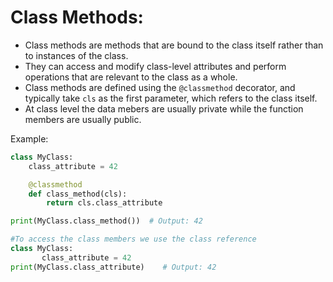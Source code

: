 # Class Methods:
   - Class methods are methods that are bound to the class itself rather than to instances of the class. 
   - They can access and modify class-level attributes and perform operations that are relevant to the class as a whole.
   - Class methods are defined using the `@classmethod` decorator, and typically take `cls` as the first parameter, which refers to the class itself.
   - At class level the data mebers are usually private while the function members are usually public.  

   Example:
   ```python
   class MyClass:
       class_attribute = 42

       @classmethod
       def class_method(cls):
           return cls.class_attribute

   print(MyClass.class_method())  # Output: 42
   ```



```python
#To access the class members we use the class reference
class MyClass:
       class_attribute = 42
print(MyClass.class_attribute)    # Output: 42
```
